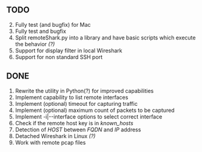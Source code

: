 ## TODO

2. Fully test (and bugfix) for Mac
5. Fully test and bugfix
8. Split remoteShark.py into a library and have basic scripts which execute the behavior _(?)_
9. Support for display filter in local Wireshark
10. Support for non standard SSH port

## DONE

1. Rewrite the utility in Python(?) for improved capabilities
2. Implement capability to list remote interfaces
3. Implement (optional) timeout for capturing traffic
4. Implement (optional) maximum count of packets to be captured
5. Implement -i|--interface options to select correct interface
6. Check if the remote host key is in _known_hosts_  
7. Detection of *HOST* between *FQDN* and *IP* address
8. Detached Wireshark in Linux _(?)_
9. Work with remote pcap files
